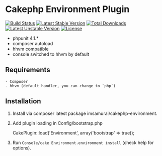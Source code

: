 Cakephp Environment Plugin
==========================
[![Build Status](https://travis-ci.org/imsamurai/cakephp-environment.png)](https://travis-ci.org/imsamurai/cakephp-environment) [![Latest Stable Version](https://poser.pugx.org/imsamurai/cakephp-environment/v/stable.png)](https://packagist.org/packages/imsamurai/cakephp-environment) [![Total Downloads](https://poser.pugx.org/imsamurai/cakephp-environment/downloads.png)](https://packagist.org/packages/imsamurai/cakephp-environment) [![Latest Unstable Version](https://poser.pugx.org/imsamurai/cakephp-environment/v/unstable.png)](https://packagist.org/packages/imsamurai/cakephp-environment) [![License](https://poser.pugx.org/imsamurai/cakephp-environment/license.png)](https://packagist.org/packages/imsamurai/cakephp-environment)

- phpunit 4.1.*
- composer autoload
- hhvm compatible
- console switched to hhvm by default

## Requirements
	- Composer
	- hhvm (default handler, you can change to `php`)

## Installation

1. Install via composer latest package imsamurai/cakephp-environment.

2. Add plugin loading in Config/bootstrap.php

	CakePlugin::load('Environment', array('bootstrap' => true));

3. Run `Console/cake Environment.environment install` (check help for options).

